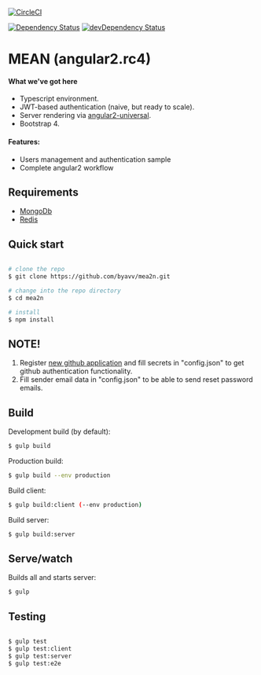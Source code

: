 [![CircleCI][circle-image]][circle-url]

[![Dependency Status][david-image]][david-url]
[![devDependency Status][david-dev-image]][david-dev-url]


# MEAN (angular2.rc4)

#### What we've got here

* Typescript environment.
* JWT-based authentication (naive, but ready to scale).
* Server rendering via [angular2-universal](https://github.com/angular/universal).
* Bootstrap 4.

#### Features:

* Users management and authentication sample
* Complete angular2 workflow

## Requirements
* [MongoDb](https://www.mongodb.org/)
* [Redis](http://redis.io/)

## Quick start

```bash

# clone the repo
$ git clone https://github.com/byavv/mea2n.git 

# change into the repo directory
$ cd mea2n

# install 
$ npm install

```
## NOTE!

1. Register [new github application](https://github.com/settings/applications/new) and fill secrets in 
"config.json" to get github authentication functionality.
2. Fill sender email data in "config.json" to be able to send reset password emails.

## Build
Development build (by default):
```bash
$ gulp build
```
Production build:
```bash
$ gulp build --env production                   
```
Build client:
```bash
$ gulp build:client (--env production)
```
Build server:
```bash
$ gulp build:server
```
## Serve/watch
Builds all and starts server:
```bash
$ gulp
```
## Testing
```bash

$ gulp test
$ gulp test:client
$ gulp test:server    
$ gulp test:e2e

 ```


[david-image]: https://david-dm.org/byavv/mea2n.svg
[david-url]: https://david-dm.org/byavv/mea2n
[david-dev-image]: https://david-dm.org/byavv/mea2n/dev-status.svg
[david-dev-url]: https://david-dm.org/byavv/mea2n#info=devDependencies
[circle-image]: https://circleci.com/gh/byavv/mea2n.svg?style=shield
[circle-url]: https://circleci.com/gh/byavv/mea2n
